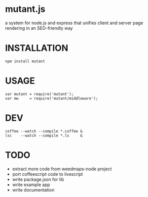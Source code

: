 mutant.js
=========

a system for node.js and express that unifies client and server page rendering in an SEO-friendly way

INSTALLATION
============

    npm install mutant

USAGE
=====

    var mutant = require('mutant');
    var mw     = require('mutant/middleware');

DEV
===

    coffee --watch --compile *.coffee &
    lsc    --watch --compile *.ls     &

TODO
====

- extract more code from weedmaps-node project
- port coffeescript code to livescript
- write package.json for lib 
- write example app
- write documentation
